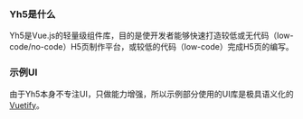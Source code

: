 ### Yh5是什么

Yh5是Vue.js的轻量级组件库，目的是使开发者能够快速打造较低或无代码（low-code/no-code）H5页制作平台，或较低的代码（low-code）完成H5页的编写。

### 示例UI

由于Yh5本身不专注UI，只做能力增强，所以示例部分使用的UI库是极具语义化的[Vuetify](https://vuetifyjs.com/)。
